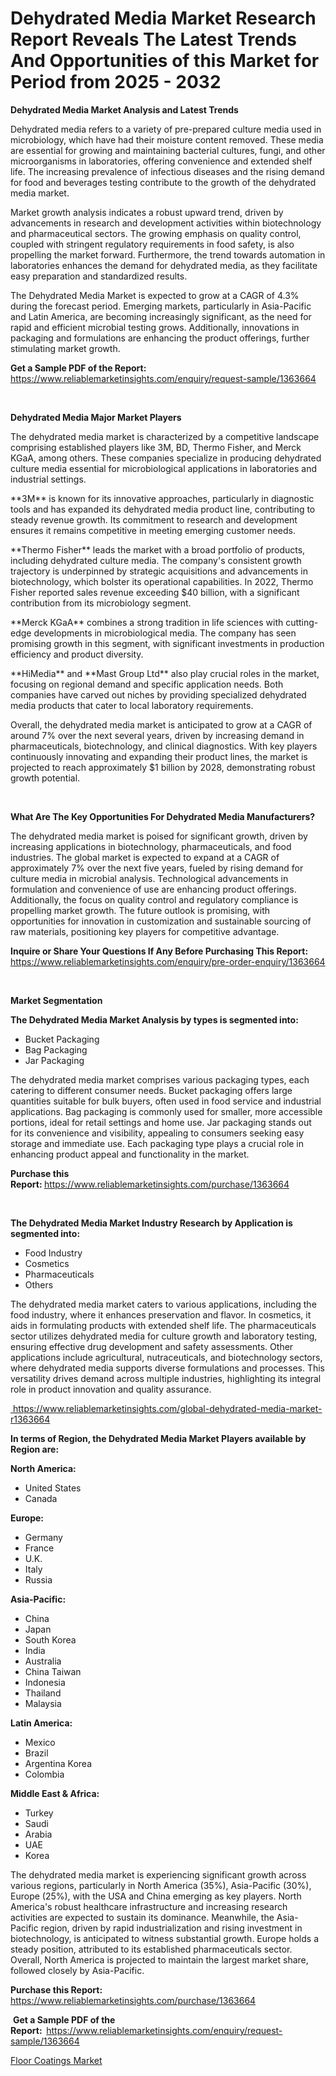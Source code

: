 <p><h1>Dehydrated Media Market Research Report Reveals The Latest Trends And Opportunities of this Market for Period from 2025 - 2032</h1></p><p><strong>Dehydrated Media Market Analysis and Latest Trends</strong></p>
<p><p>Dehydrated media refers to a variety of pre-prepared culture media used in microbiology, which have had their moisture content removed. These media are essential for growing and maintaining bacterial cultures, fungi, and other microorganisms in laboratories, offering convenience and extended shelf life. The increasing prevalence of infectious diseases and the rising demand for food and beverages testing contribute to the growth of the dehydrated media market.</p><p>Market growth analysis indicates a robust upward trend, driven by advancements in research and development activities within biotechnology and pharmaceutical sectors. The growing emphasis on quality control, coupled with stringent regulatory requirements in food safety, is also propelling the market forward. Furthermore, the trend towards automation in laboratories enhances the demand for dehydrated media, as they facilitate easy preparation and standardized results.</p><p>The Dehydrated Media Market is expected to grow at a CAGR of 4.3% during the forecast period. Emerging markets, particularly in Asia-Pacific and Latin America, are becoming increasingly significant, as the need for rapid and efficient microbial testing grows. Additionally, innovations in packaging and formulations are enhancing the product offerings, further stimulating market growth.</p></p>
<p><strong>Get a Sample PDF of the Report:&nbsp;</strong> <a href="https://www.reliablemarketinsights.com/enquiry/request-sample/1363664?utm_campaign=2981&utm_medium=2&utm_source=Github&utm_content=ia&utm_term=01042025&utm_id=dehydrated-media">https://www.reliablemarketinsights.com/enquiry/request-sample/1363664</a></p>
<p>&nbsp;</p>
<p><strong>Dehydrated Media Major Market Players</strong></p>
<p><p>The dehydrated media market is characterized by a competitive landscape comprising established players like 3M, BD, Thermo Fisher, and Merck KGaA, among others. These companies specialize in producing dehydrated culture media essential for microbiological applications in laboratories and industrial settings.</p><p>**3M** is known for its innovative approaches, particularly in diagnostic tools and has expanded its dehydrated media product line, contributing to steady revenue growth. Its commitment to research and development ensures it remains competitive in meeting emerging customer needs.</p><p>**Thermo Fisher** leads the market with a broad portfolio of products, including dehydrated culture media. The company's consistent growth trajectory is underpinned by strategic acquisitions and advancements in biotechnology, which bolster its operational capabilities. In 2022, Thermo Fisher reported sales revenue exceeding $40 billion, with a significant contribution from its microbiology segment.</p><p>**Merck KGaA** combines a strong tradition in life sciences with cutting-edge developments in microbiological media. The company has seen promising growth in this segment, with significant investments in production efficiency and product diversity.</p><p>**HiMedia** and **Mast Group Ltd** also play crucial roles in the market, focusing on regional demand and specific application needs. Both companies have carved out niches by providing specialized dehydrated media products that cater to local laboratory requirements.</p><p>Overall, the dehydrated media market is anticipated to grow at a CAGR of around 7% over the next several years, driven by increasing demand in pharmaceuticals, biotechnology, and clinical diagnostics. With key players continuously innovating and expanding their product lines, the market is projected to reach approximately $1 billion by 2028, demonstrating robust growth potential.</p></p>
<p>&nbsp;</p>
<p><strong>What Are The Key Opportunities For Dehydrated Media Manufacturers?</strong></p>
<p><p>The dehydrated media market is poised for significant growth, driven by increasing applications in biotechnology, pharmaceuticals, and food industries. The global market is expected to expand at a CAGR of approximately 7% over the next five years, fueled by rising demand for culture media in microbial analysis. Technological advancements in formulation and convenience of use are enhancing product offerings. Additionally, the focus on quality control and regulatory compliance is propelling market growth. The future outlook is promising, with opportunities for innovation in customization and sustainable sourcing of raw materials, positioning key players for competitive advantage.</p></p>
<p><strong>Inquire or Share Your Questions If Any Before Purchasing This Report:</strong> <a href="https://www.reliablemarketinsights.com/enquiry/pre-order-enquiry/1363664?utm_campaign=2981&utm_medium=2&utm_source=Github&utm_content=ia&utm_term=01042025&utm_id=dehydrated-media">https://www.reliablemarketinsights.com/enquiry/pre-order-enquiry/1363664</a></p>
<p>&nbsp;</p>
<p><strong>Market Segmentation</strong></p>
<p><strong>The Dehydrated Media Market Analysis by types is segmented into:</strong></p>
<p><ul><li>Bucket Packaging</li><li>Bag Packaging</li><li>Jar Packaging</li></ul></p>
<p><p>The dehydrated media market comprises various packaging types, each catering to different consumer needs. Bucket packaging offers large quantities suitable for bulk buyers, often used in food service and industrial applications. Bag packaging is commonly used for smaller, more accessible portions, ideal for retail settings and home use. Jar packaging stands out for its convenience and visibility, appealing to consumers seeking easy storage and immediate use. Each packaging type plays a crucial role in enhancing product appeal and functionality in the market.</p></p>
<p><strong>Purchase this Report:&nbsp;</strong><a href="https://www.reliablemarketinsights.com/purchase/1363664?utm_campaign=2981&utm_medium=2&utm_source=Github&utm_content=ia&utm_term=01042025&utm_id=dehydrated-media">https://www.reliablemarketinsights.com/purchase/1363664</a></p>
<p>&nbsp;</p>
<p><strong>The Dehydrated Media Market Industry Research by Application is segmented into:</strong></p>
<p><ul><li>Food Industry</li><li>Cosmetics</li><li>Pharmaceuticals</li><li>Others</li></ul></p>
<p><p>The dehydrated media market caters to various applications, including the food industry, where it enhances preservation and flavor. In cosmetics, it aids in formulating products with extended shelf life. The pharmaceuticals sector utilizes dehydrated media for culture growth and laboratory testing, ensuring effective drug development and safety assessments. Other applications include agricultural, nutraceuticals, and biotechnology sectors, where dehydrated media supports diverse formulations and processes. This versatility drives demand across multiple industries, highlighting its integral role in product innovation and quality assurance.</p></p>
<p><a href="https://www.reliablemarketinsights.com/global-dehydrated-media-market-r1363664?utm_campaign=2981&utm_medium=2&utm_source=Github&utm_content=ia&utm_term=01042025&utm_id=dehydrated-media">&nbsp;https://www.reliablemarketinsights.com/global-dehydrated-media-market-r1363664</a></p>
<p><strong>In terms of Region, the Dehydrated Media Market Players available by Region are:</strong></p>
<p>
    <p> <strong> North America: </strong>
        <ul>
            <li>United States</li>
            <li>Canada</li>
        </ul>
        </p> 
    <p> <strong> Europe: </strong>
        <ul>
            <li>Germany</li>
            <li>France</li>
            <li>U.K.</li>
            <li>Italy</li>
            <li>Russia</li>
        </ul>
        </p> 
    <p> <strong> Asia-Pacific: </strong>
        <ul>
            <li>China</li>
            <li>Japan</li>
            <li>South Korea</li>
            <li>India</li>
            <li>Australia</li>
            <li>China Taiwan</li>
            <li>Indonesia</li>
            <li>Thailand</li>
            <li>Malaysia</li>
        </ul>
        </p> 
    <p> <strong> Latin America: </strong>
        <ul>
            <li>Mexico</li>
            <li>Brazil</li>
            <li>Argentina Korea</li>
            <li>Colombia</li>
        </ul>
        </p> 
    <p> <strong> Middle East & Africa: </strong>
        <ul>
            <li>Turkey</li>
            <li>Saudi</li>
            <li>Arabia</li>
            <li>UAE</li>
            <li>Korea</li>
        </ul>
    </p>
    </p>
<p><p>The dehydrated media market is experiencing significant growth across various regions, particularly in North America (35%), Asia-Pacific (30%), Europe (25%), with the USA and China emerging as key players. North America's robust healthcare infrastructure and increasing research activities are expected to sustain its dominance. Meanwhile, the Asia-Pacific region, driven by rapid industrialization and rising investment in biotechnology, is anticipated to witness substantial growth. Europe holds a steady position, attributed to its established pharmaceuticals sector. Overall, North America is projected to maintain the largest market share, followed closely by Asia-Pacific.</p></p>
<p><strong>Purchase this Report: </strong><a href="https://www.reliablemarketinsights.com/purchase/1363664?utm_campaign=2981&utm_medium=2&utm_source=Github&utm_content=ia&utm_term=01042025&utm_id=dehydrated-media">https://www.reliablemarketinsights.com/purchase/1363664</a></p>
<p>&nbsp;<strong>Get a Sample PDF of the Report:&nbsp;&nbsp;</strong><a href="https://www.reliablemarketinsights.com/enquiry/request-sample/1363664?utm_campaign=2981&utm_medium=2&utm_source=Github&utm_content=ia&utm_term=01042025&utm_id=dehydrated-media">https://www.reliablemarketinsights.com/enquiry/request-sample/1363664</a></p>
<p><strong></strong></p>
<p><p><a href="https://github.com/bholdsfofie/Market-Research-Report-List-1/blob/main/floor-coatings-market.md?utm_campaign=2981&utm_medium=2&utm_source=Github&utm_content=ia&utm_term=01042025&utm_id=dehydrated-media">Floor Coatings Market</a></p></p>